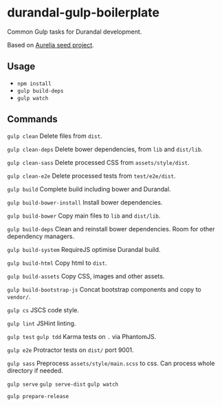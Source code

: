# durandal-gulp-boilerplate

Common Gulp tasks for Durandal development.

Based on [Aurelia seed project](https://github.com/aurelia/skeleton-navigation).

## Usage

* `npm install`
* `gulp build-deps`
* `gulp watch`

## Commands

`gulp clean`
Delete files from `dist`.

`gulp clean-deps`
Delete bower dependencies, from `lib` and `dist/lib`.

`gulp clean-sass`
Delete processed CSS from `assets/style/dist`.

`gulp clean-e2e`
Delete processed tests from `test/e2e/dist`.

`gulp build`
Complete build including bower and Durandal.

`gulp build-bower-install`
Install bower dependencies.

`gulp build-bower`
Copy main files to `lib` and `dist/lib`.

`gulp build-deps`
Clean and reinstall bower dependencies. Room for other dependency managers.

`gulp build-system`
RequireJS optimise Durandal build.

`gulp build-html`
Copy html to `dist`.

`gulp build-assets`
Copy CSS, images and other assets.

`gulp build-bootstrap-js`
Concat bootstrap components and copy to `vendor/`.

`gulp cs`
JSCS code style.

`gulp lint`
JSHint linting.

`gulp test`
`gulp tdd`
Karma tests on `.` via PhantomJS.

`gulp e2e`
Protractor tests on `dist/` port 9001.

`gulp sass`
Preprocess `assets/style/main.scss` to css. Can process whole directory if needed.

`gulp serve`
`gulp serve-dist`
`gulp watch`

`gulp prepare-release`
